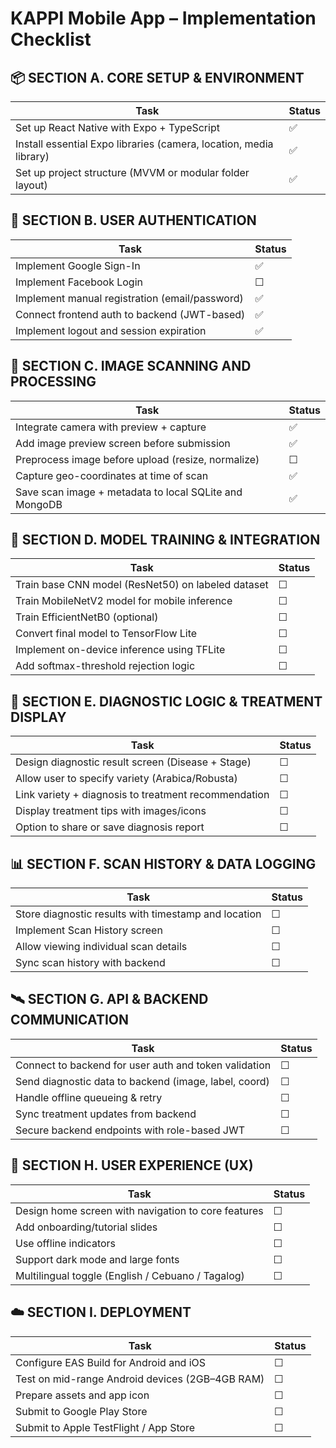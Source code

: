 # KAPPI Mobile App – Implementation Checklist

## 📦 SECTION A. CORE SETUP & ENVIRONMENT
| Task | Status |
|---|---|
| Set up React Native with Expo + TypeScript | ✅ |
| Install essential Expo libraries (camera, location, media library) | ✅ |
| Set up project structure (MVVM or modular folder layout) | ✅ |

## 🔐 SECTION B. USER AUTHENTICATION
| Task | Status |
|---|---|
| Implement Google Sign-In | ✅ |
| Implement Facebook Login | ☐ |
| Implement manual registration (email/password) | ✅ |
| Connect frontend auth to backend (JWT-based) | ✅ |
| Implement logout and session expiration | ✅ |

## 📸 SECTION C. IMAGE SCANNING AND PROCESSING
| Task | Status |
|---|---|
| Integrate camera with preview + capture | ✅ |
| Add image preview screen before submission | ✅ |
| Preprocess image before upload (resize, normalize) | ☐ |
| Capture geo-coordinates at time of scan | ✅ |
| Save scan image + metadata to local SQLite and MongoDB | ✅ |

## 🧠 SECTION D. MODEL TRAINING & INTEGRATION
| Task | Status |
|---|---|
| Train base CNN model (ResNet50) on labeled dataset | ☐ |
| Train MobileNetV2 model for mobile inference | ☐ |
| Train EfficientNetB0 (optional) | ☐ |
| Convert final model to TensorFlow Lite | ☐ |
| Implement on-device inference using TFLite | ☐ |
| Add softmax-threshold rejection logic | ☐ |

## 🌿 SECTION E. DIAGNOSTIC LOGIC & TREATMENT DISPLAY
| Task | Status |
|---|---|
| Design diagnostic result screen (Disease + Stage) | ☐ |
| Allow user to specify variety (Arabica/Robusta) | ☐ |
| Link variety + diagnosis to treatment recommendation | ☐ |
| Display treatment tips with images/icons | ☐ |
| Option to share or save diagnosis report | ☐ |

## 📊 SECTION F. SCAN HISTORY & DATA LOGGING
| Task | Status |
|---|---|
| Store diagnostic results with timestamp and location | ☐ |
| Implement Scan History screen | ☐ |
| Allow viewing individual scan details | ☐ |
| Sync scan history with backend | ☐ |

## 🛰 SECTION G. API & BACKEND COMMUNICATION
| Task | Status |
|---|---|
| Connect to backend for user auth and token validation | ☐ |
| Send diagnostic data to backend (image, label, coord) | ☐ |
| Handle offline queueing & retry | ☐ |
| Sync treatment updates from backend | ☐ |
| Secure backend endpoints with role-based JWT | ☐ |

## 🧭 SECTION H. USER EXPERIENCE (UX)
| Task | Status |
|---|---|
| Design home screen with navigation to core features | ☐ |
| Add onboarding/tutorial slides | ☐ |
| Use offline indicators | ☐ |
| Support dark mode and large fonts | ☐ |
| Multilingual toggle (English / Cebuano / Tagalog) | ☐ |

## ☁️ SECTION I. DEPLOYMENT
| Task | Status |
|---|---|
| Configure EAS Build for Android and iOS | ☐ |
| Test on mid-range Android devices (2GB–4GB RAM) | ☐ |
| Prepare assets and app icon | ☐ |
| Submit to Google Play Store | ☐ |
| Submit to Apple TestFlight / App Store | ☐ | 